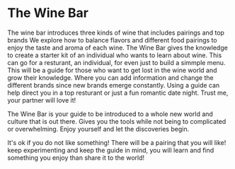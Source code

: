 # The Wine Bar
The wine bar introduces three kinds of wine that includes pairings and top brands
We explore how to balance flavors and different food pairings to enjoy the taste and aroma of each wine. 
The Wine Bar gives the knowledge to create a starter kit of an individual who wants to learn about wine. This can go for a resturant, an individual, for even just to build a simmple menu. 
This will be a guide for those who want to get lost in the wine world and grow their knowledge. Where you can add information and change the different brands since new brands emerge constantly. Using a guide can help direct you in a top resturant or just a fun romantic date night. Trust me, your partner will love it! 

The Wine Bar is your guide to be introduced to a whole new world and culture that is out there. Gives you the tools while not being to complicated or overwhelming. Enjoy yourself and let the discoveries begin. 

It's ok if you do not like something! There will be a pairing that you will like! keep experimenting and keep the guide in mind, you will learn and find something you enjoy than share it to the world! 
